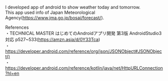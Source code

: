 I developed app of android to show weather today and tomorrow.   
This app used info of Japan Meteorological Agency(https://www.jma.go.jp/bosai/forecast/).

References  
・TECHNICAL MASTER はじめてのAndroidアプリ開発 第3版 AndroidStudio3対応 p527~533(https://amzn.asia/d/0Y33Tca)  
・https://developer.android.com/reference/org/json/JSONObject#JSONObject()  
・https://developer.android.com/reference/kotlin/java/net/HttpURLConnection?hl=en  
